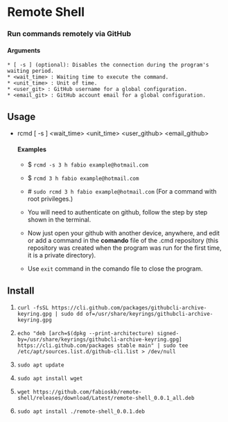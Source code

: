 # Remote Shell
### Run commands remotely via GitHub
#### Arguments
    * [ -s ] (optional): Disables the connection during the program's waiting period.
    * <wait_time> : Waiting time to execute the command.
    * <unit_time> : Unit of time.
    * <user_git> : GitHub username for a global configuration.
    * <email_git> : GitHub account email for a global configuration.

## Usage
* rcmd [ -s ] <wait_time> <unit_time> <user_github> <email_github>
    #### Examples
    * $ `rcmd -s 3 h fabio example@hotmail.com`
    * $ `rcmd 3 h fabio example@hotmail.com`
    * \# `sudo rcmd 3 h fabio example@hotmail.com` 
    (For a command with root privileges.)
    * You will need to authenticate on github, follow the step by step shown in the terminal.

    * Now just open your github with another device, anywhere, and edit or add a command in the **comando** file of the .cmd repository (this repository was created when the program was run for the first time, it is a private directory).

    * Use `exit` command in the comando file to close the program.

## Install
1. `curl -fsSL https://cli.github.com/packages/githubcli-archive-keyring.gpg | sudo dd of=/usr/share/keyrings/githubcli-archive-keyring.gpg`

1. `echo "deb [arch=$(dpkg --print-architecture) signed-by=/usr/share/keyrings/githubcli-archive-keyring.gpg] https://cli.github.com/packages stable main" | sudo tee /etc/apt/sources.list.d/github-cli.list > /dev/null`

2. `sudo apt update`

1. `sudo apt install wget`

2. `wget https://github.com/fabioskb/remote-shell/releases/download/Latest/remote-shell_0.0.1_all.deb`

3. `sudo apt install ./remote-shell_0.0.1.deb`
